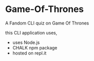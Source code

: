 # Game-Of-Thrones

A Fandom CLI quiz on Game Of Thrones

this CLI application uses,
- uses Node.js
- CHALK npm package
- hosted on repl.it
